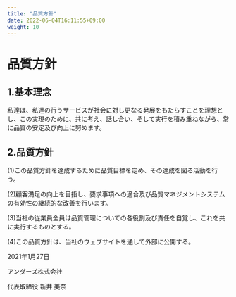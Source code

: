 ```yaml
---
title: "品質方針"
date: 2022-06-04T16:11:55+09:00
weight: 10
---
```


<h1 class="text-center">品質方針</h1>

<div class="my-8">
<h2>1.基本理念</h2>

私達は、私達の行うサービスが社会に対し更なる発展をもたらすことを理想とし、この実現のために、共に考え、話し合い、そして実行を積み重ねながら、常に品質の安定及び向上に努めます。
</div>

<div class="mt-8 mb-32">
<h2>2.品質方針</h2>

(1)この品質方針を達成するために品質目標を定め、その達成を図る活動を行う。

(2)顧客満足の向上を目指し、要求事項への適合及び品質マネジメントシステムの有効性の継続的な改善を行います。

(3)当社の従業員全員は品質管理についての各役割及び責任を自覚し、これを共に実行するものとする。

(4)この品質方針は、当社のウェブサイトを通して外部に公開する。
</div>

<div class="text-right">
2021年1月27日

アンダーズ株式会社

代表取締役 新井 美奈
</div>